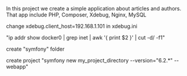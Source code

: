 In this project we create a simple application about articles and authors. That app include PHP, Composer, Xdebug, Nginx, MySQL 

change xdebug.client_host=192.168.1.101 in xdebug.ini

"ip addr show docker0 | grep inet | awk '{ print $2 }' | cut -d/ -f1"

create "symfony" folder 

create project "symfony new my_project_directory --version="6.2.*" --webapp"